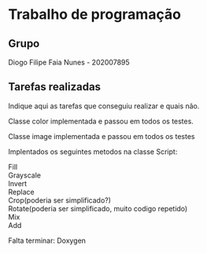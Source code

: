 
# Trabalho de programação

## Grupo

Diogo Filipe Faia Nunes - 202007895

## Tarefas realizadas

Indique aqui as tarefas que conseguiu realizar e quais não. 

Classe color implementada e passou em todos os testes.

Classe image implementada e passou em todos os testes

Implentados os seguintes metodos na classe Script:

Fill \
Grayscale \
Invert \
Replace \
Crop(poderia ser simplificado?) \
Rotate(poderia ser simplificado, muito codigo repetido) \
Mix \
Add 

Falta terminar:
Doxygen

 
